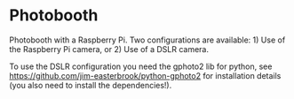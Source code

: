 # Photobooth
Photobooth with a Raspberry Pi. Two configurations are available: 1) Use of the Raspberry Pi camera, or 2) Use of a DSLR camera.

To use the DSLR configuration you need the gphoto2 lib for python, see https://github.com/jim-easterbrook/python-gphoto2 for installation details (you also need to install the dependencies!).
